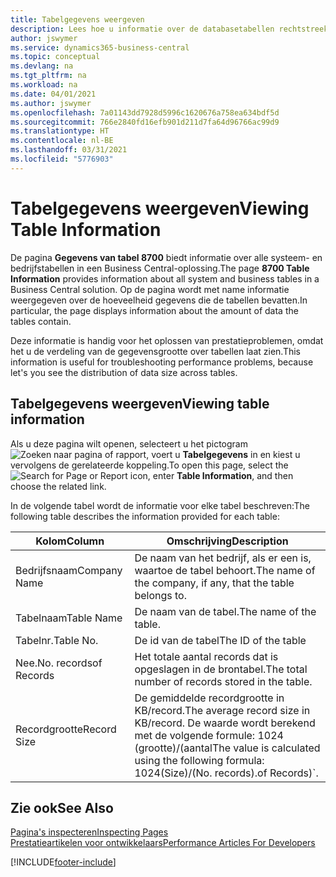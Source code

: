 ```yaml
---
title: Tabelgegevens weergeven
description: Lees hoe u informatie over de databasetabellen rechtstreeks vanuit de clientinterface in Business Central kunt bekijken.
author: jswymer
ms.service: dynamics365-business-central
ms.topic: conceptual
ms.devlang: na
ms.tgt_pltfrm: na
ms.workload: na
ms.date: 04/01/2021
ms.author: jswymer
ms.openlocfilehash: 7a01143dd7928d5996c1620676a758ea634bdf5d
ms.sourcegitcommit: 766e2840fd16efb901d211d7fa64d96766ac99d9
ms.translationtype: HT
ms.contentlocale: nl-BE
ms.lasthandoff: 03/31/2021
ms.locfileid: "5776903"
---
```

# <a name="viewing-table-information"></a><span data-ttu-id="7f56d-103">Tabelgegevens weergeven</span><span class="sxs-lookup"><span data-stu-id="7f56d-103">Viewing Table Information</span></span>

<span data-ttu-id="7f56d-104">De pagina **Gegevens van tabel 8700** biedt informatie over alle systeem- en bedrijfstabellen in een Business Central-oplossing.</span><span class="sxs-lookup"><span data-stu-id="7f56d-104">The page **8700 Table Information** provides information about all system and business tables in a Business Central solution.</span></span> <span data-ttu-id="7f56d-105">Op de pagina wordt met name informatie weergegeven over de hoeveelheid gegevens die de tabellen bevatten.</span><span class="sxs-lookup"><span data-stu-id="7f56d-105">In particular, the page displays information about the amount of data the tables contain.</span></span>

<span data-ttu-id="7f56d-106">Deze informatie is handig voor het oplossen van prestatieproblemen, omdat het u de verdeling van de gegevensgrootte over tabellen laat zien.</span><span class="sxs-lookup"><span data-stu-id="7f56d-106">This information is useful for troubleshooting performance problems, because let's you see the distribution of data size across tables.</span></span>

## <a name="viewing-table-information"></a><span data-ttu-id="7f56d-107">Tabelgegevens weergeven</span><span class="sxs-lookup"><span data-stu-id="7f56d-107">Viewing table information</span></span>

<span data-ttu-id="7f56d-108">Als u deze pagina wilt openen, selecteert u het pictogram ![Zoeken naar pagina of rapport](media/ui-search/search_small.png "Pictogram Pagina of rapport zoeken"), voert u **Tabelgegevens** in en kiest u vervolgens de gerelateerde koppeling.</span><span class="sxs-lookup"><span data-stu-id="7f56d-108">To open this page, select the ![Search for Page or Report](media/ui-search/search_small.png "Search for Page or Report icon") icon, enter **Table Information**, and then choose the related link.</span></span>

<span data-ttu-id="7f56d-109">In de volgende tabel wordt de informatie voor elke tabel beschreven:</span><span class="sxs-lookup"><span data-stu-id="7f56d-109">The following table describes the information provided for each table:</span></span>

|<span data-ttu-id="7f56d-110">Kolom</span><span class="sxs-lookup"><span data-stu-id="7f56d-110">Column</span></span>|<span data-ttu-id="7f56d-111">Omschrijving</span><span class="sxs-lookup"><span data-stu-id="7f56d-111">Description</span></span>|
|------|-----------|
|<span data-ttu-id="7f56d-112">Bedrijfsnaam</span><span class="sxs-lookup"><span data-stu-id="7f56d-112">Company Name</span></span>|<span data-ttu-id="7f56d-113">De naam van het bedrijf, als er een is, waartoe de tabel behoort.</span><span class="sxs-lookup"><span data-stu-id="7f56d-113">The name of the company, if any, that the table belongs to.</span></span>|
|<span data-ttu-id="7f56d-114">Tabelnaam</span><span class="sxs-lookup"><span data-stu-id="7f56d-114">Table Name</span></span>|<span data-ttu-id="7f56d-115">De naam van de tabel.</span><span class="sxs-lookup"><span data-stu-id="7f56d-115">The name of the table.</span></span>|
|<span data-ttu-id="7f56d-116">Tabelnr.</span><span class="sxs-lookup"><span data-stu-id="7f56d-116">Table No.</span></span>|<span data-ttu-id="7f56d-117">De id van de tabel</span><span class="sxs-lookup"><span data-stu-id="7f56d-117">The ID of the table</span></span>|
|<span data-ttu-id="7f56d-118">Nee.</span><span class="sxs-lookup"><span data-stu-id="7f56d-118">No.</span></span> <span data-ttu-id="7f56d-119">records</span><span class="sxs-lookup"><span data-stu-id="7f56d-119">of Records</span></span>|<span data-ttu-id="7f56d-120">Het totale aantal records dat is opgeslagen in de brontabel.</span><span class="sxs-lookup"><span data-stu-id="7f56d-120">The total number of records stored in the table.</span></span>|
|<span data-ttu-id="7f56d-121">Recordgrootte</span><span class="sxs-lookup"><span data-stu-id="7f56d-121">Record Size</span></span>|<span data-ttu-id="7f56d-122">De gemiddelde recordgrootte in KB/record.</span><span class="sxs-lookup"><span data-stu-id="7f56d-122">The average record size in KB/record.</span></span> <span data-ttu-id="7f56d-123">De waarde wordt berekend met de volgende formule: 1024 (grootte)/(aantal</span><span class="sxs-lookup"><span data-stu-id="7f56d-123">The value is calculated using the following formula: 1024(Size)/(No.</span></span> <span data-ttu-id="7f56d-124">records).</span><span class="sxs-lookup"><span data-stu-id="7f56d-124">of Records)\`.</span></span> |

## <a name="see-also"></a><span data-ttu-id="7f56d-125">Zie ook</span><span class="sxs-lookup"><span data-stu-id="7f56d-125">See Also</span></span>

[<span data-ttu-id="7f56d-126">Pagina's inspecteren</span><span class="sxs-lookup"><span data-stu-id="7f56d-126">Inspecting Pages</span></span>](across-inspect-page.md)  
[<span data-ttu-id="7f56d-127">Prestatieartikelen voor ontwikkelaars</span><span class="sxs-lookup"><span data-stu-id="7f56d-127">Performance Articles For Developers</span></span>](/dynamics365/business-central/dev-itpro/performance/performance-developer)  


[!INCLUDE[footer-include](includes/footer-banner.md)]